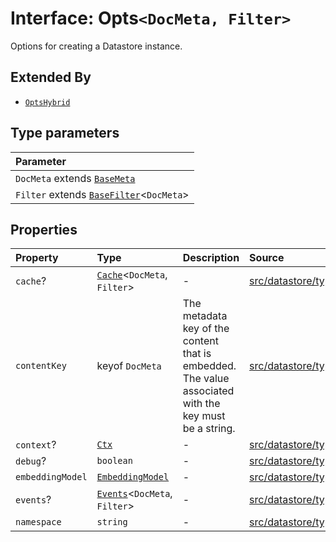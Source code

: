 # Interface: Opts`<DocMeta, Filter>`

Options for creating a Datastore instance.

## Extended By

- [`OptsHybrid`](OptsHybrid.md)

## Type parameters

| Parameter |
| :------ |
| `DocMeta` extends [`BaseMeta`](../type-aliases/BaseMeta.md) |
| `Filter` extends [`BaseFilter`](../type-aliases/BaseFilter.md)\<`DocMeta`\> |

## Properties

| Property | Type | Description | Source |
| :------ | :------ | :------ | :------ |
| `cache`? | [`Cache`](Cache.md)\<`DocMeta`, `Filter`\> | - | [src/datastore/types.ts:95](https://github.com/dexaai/llm-tools/blob/0d08c9c/src/datastore/types.ts#L95) |
| `contentKey` | keyof `DocMeta` | The metadata key of the content that is embedded.<br />The value associated with the key must be a string. | [src/datastore/types.ts:92](https://github.com/dexaai/llm-tools/blob/0d08c9c/src/datastore/types.ts#L92) |
| `context`? | [`Ctx`](../type-aliases/Ctx.md) | - | [src/datastore/types.ts:97](https://github.com/dexaai/llm-tools/blob/0d08c9c/src/datastore/types.ts#L97) |
| `debug`? | `boolean` | - | [src/datastore/types.ts:98](https://github.com/dexaai/llm-tools/blob/0d08c9c/src/datastore/types.ts#L98) |
| `embeddingModel` | [`EmbeddingModel`](../../../classes/EmbeddingModel.md) | - | [src/datastore/types.ts:94](https://github.com/dexaai/llm-tools/blob/0d08c9c/src/datastore/types.ts#L94) |
| `events`? | [`Events`](Events.md)\<`DocMeta`, `Filter`\> | - | [src/datastore/types.ts:96](https://github.com/dexaai/llm-tools/blob/0d08c9c/src/datastore/types.ts#L96) |
| `namespace` | `string` | - | [src/datastore/types.ts:93](https://github.com/dexaai/llm-tools/blob/0d08c9c/src/datastore/types.ts#L93) |
